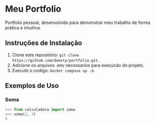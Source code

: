 # Meu Portfolio

Portfolio pessoal, desenvolvido para demonstrar meu trabalho de forma prática e intuitiva.

## Instruções de Instalação

1. Clone este repositório: `git clone https://github.com/deexty/portfolio.git`.
2. Adicione os arquivos .env necessarios para execucão do projeto.
4. Execute o codigo: `docker compose up -d`.
     
   

## Exemplos de Uso

### Soma
```python
>>> from calculadora import soma
>>> soma(2, 3)
5
